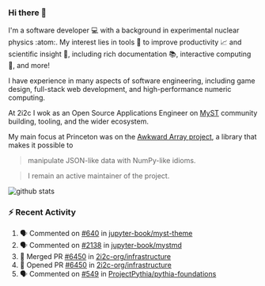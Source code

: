 ### Hi there 👋 

I'm a software developer 💻 with a background in experimental nuclear physics :atom:. My interest lies in tools :wrench: to improve productivity :chart_with_upwards_trend: and scientific insight :telescope:, including rich documentation 📚, interactive computing 🧮, and more! 

I have experience in many aspects of software engineering, including game design, full-stack web development, and high-performance numeric computing. 

At 2i2c I wok as an Open Source Applications Engineer on [MyST](https://github.com/jupyter-book/mystmd) community building, tooling, and the wider ecosystem. 

My main focus at Princeton was on the [Awkward Array project](awkward-array.org/), a library that makes it possible to 
> manipulate JSON-like data with NumPy-like idioms.

> I remain an active maintainer of the project. 

![github stats](https://github-readme-stats.vercel.app/api?username=agoose77&show_icons=true&hide_rank=true&hide_title=true&bg_color=30,e76445,904e95&text_color=efe3ec&icon_color=efe3ec)
<!--
**agoose77/agoose77** is a ✨ _special_ ✨ repository because its `README.md` (this file) appears on your GitHub profile.

Here are some ideas to get you started:

- 🔭 I’m currently working on ...
- 🌱 I’m currently learning ...
- 👯 I’m looking to collaborate on ...
- 🤔 I’m looking for help with ...
- 💬 Ask me about ...
- 📫 How to reach me: ...
- 😄 Pronouns: ...
- ⚡ Fun fact: ...
-->

### :zap: Recent Activity

<!--START_SECTION:activity-->
1. 🗣 Commented on [#640](https://github.com/jupyter-book/myst-theme/issues/640#issuecomment-3124548439) in [jupyter-book/myst-theme](https://github.com/jupyter-book/myst-theme)
2. 🗣 Commented on [#2138](https://github.com/jupyter-book/mystmd/pull/2138#issuecomment-3119627931) in [jupyter-book/mystmd](https://github.com/jupyter-book/mystmd)
3. 🎉 Merged PR [#6450](https://github.com/2i2c-org/infrastructure/pull/6450) in [2i2c-org/infrastructure](https://github.com/2i2c-org/infrastructure)
4. 💪 Opened PR [#6450](https://github.com/2i2c-org/infrastructure/pull/6450) in [2i2c-org/infrastructure](https://github.com/2i2c-org/infrastructure)
5. 🗣 Commented on [#549](https://github.com/ProjectPythia/pythia-foundations/issues/549#issuecomment-3114045418) in [ProjectPythia/pythia-foundations](https://github.com/ProjectPythia/pythia-foundations)
<!--END_SECTION:activity-->

